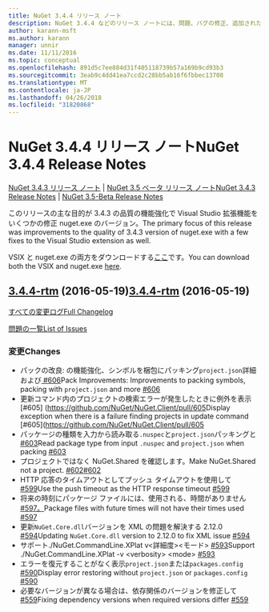 ```yaml
---
title: NuGet 3.4.4 リリース ノート
description: NuGet 3.4.4 などのリリース ノートには、問題、バグの修正、追加された機能、および Dcr が知られています。
author: karann-msft
ms.author: karann
manager: unnir
ms.date: 11/11/2016
ms.topic: conceptual
ms.openlocfilehash: 891d5c7ee884d31f405118739b57a169b9cd93b3
ms.sourcegitcommit: 3eab9c4dd41ea7ccd2c28bb5ab16f6fbbec13708
ms.translationtype: MT
ms.contentlocale: ja-JP
ms.lasthandoff: 04/26/2018
ms.locfileid: "31820868"
---
```

# <a name="nuget-344-release-notes"></a><span data-ttu-id="4170e-103">NuGet 3.4.4 リリース ノート</span><span class="sxs-lookup"><span data-stu-id="4170e-103">NuGet 3.4.4 Release Notes</span></span>

<span data-ttu-id="4170e-104">[NuGet 3.4.3 リリース ノート](../release-notes/nuget-3.4.3.md) | [NuGet 3.5 ベータ リリース ノート](../release-notes/nuget-3.5-Beta.md)</span><span class="sxs-lookup"><span data-stu-id="4170e-104">[NuGet 3.4.3 Release Notes](../release-notes/nuget-3.4.3.md) | [NuGet 3.5-Beta Release Notes](../release-notes/nuget-3.5-Beta.md)</span></span>

<span data-ttu-id="4170e-105">このリリースの主な目的が 3.4.3 の品質の機能強化で Visual Studio 拡張機能をいくつかの修正 nuget.exe のバージョン。</span><span class="sxs-lookup"><span data-stu-id="4170e-105">The primary focus of this release was improvements to the quality of 3.4.3 version of nuget.exe with a few fixes to the Visual Studio extension as well.</span></span>

<span data-ttu-id="4170e-106">VSIX と nuget.exe の両方をダウンロードする[ここ](https://dist.nuget.org/index.html)です。</span><span class="sxs-lookup"><span data-stu-id="4170e-106">You can download both the VSIX and nuget.exe [here](https://dist.nuget.org/index.html).</span></span>

## <a name="344-rtmhttpsgithubcomnugetnugetclienttree344-rtm-2016-05-19"></a><span data-ttu-id="4170e-107">[3.4.4-rtm](https://github.com/NuGet/NuGet.Client/tree/3.4.4-rtm) (2016-05-19)</span><span class="sxs-lookup"><span data-stu-id="4170e-107">[3.4.4-rtm](https://github.com/NuGet/NuGet.Client/tree/3.4.4-rtm) (2016-05-19)</span></span>

[<span data-ttu-id="4170e-108">すべての変更ログ</span><span class="sxs-lookup"><span data-stu-id="4170e-108">Full Changelog</span></span>](https://github.com/NuGet/NuGet.Client/compare/3.5.0-beta-final...3.4.4-rtm)

[<span data-ttu-id="4170e-109">問題の一覧</span><span class="sxs-lookup"><span data-stu-id="4170e-109">List of Issues</span></span>](https://github.com/NuGet/Home/issues?q=is%3Aissue+milestone%3A3.4.4+is%3Aclosed)

### <a name="changes"></a><span data-ttu-id="4170e-110">変更</span><span class="sxs-lookup"><span data-stu-id="4170e-110">Changes</span></span>

- <span data-ttu-id="4170e-111">パックの改良: の機能強化、シンボルを梱包にパッキング`project.json`詳細および[ \#606](https://github.com/NuGet/NuGet.Client/pull/606)</span><span class="sxs-lookup"><span data-stu-id="4170e-111">Pack Improvements: Improvements to packing symbols, packing with `project.json` and more [\#606](https://github.com/NuGet/NuGet.Client/pull/606)</span></span>
- <span data-ttu-id="4170e-112">更新コマンド内のプロジェクトの検索エラーが発生したときに例外を表示 [\#605] (https://github.com/NuGet/NuGet.Client/pull/605</span><span class="sxs-lookup"><span data-stu-id="4170e-112">Display exception when there is a failure finding projects in update command [\#605](https://github.com/NuGet/NuGet.Client/pull/605</span></span>
- <span data-ttu-id="4170e-113">パッケージの種類を入力から読み取る`.nuspec`と`project.json`パッキングと[ \#603](https://github.com/NuGet/NuGet.Client/pull/603)</span><span class="sxs-lookup"><span data-stu-id="4170e-113">Read package type from input `.nuspec` and `project.json` when packing [\#603](https://github.com/NuGet/NuGet.Client/pull/603)</span></span>
- <span data-ttu-id="4170e-114">プロジェクトではなく NuGet.Shared を確認します。</span><span class="sxs-lookup"><span data-stu-id="4170e-114">Make NuGet.Shared not a project.</span></span> [<span data-ttu-id="4170e-115">\#602</span><span class="sxs-lookup"><span data-stu-id="4170e-115">\#602</span></span>](https://github.com/NuGet/NuGet.Client/pull/602)
- <span data-ttu-id="4170e-116">HTTP 応答のタイムアウトとしてプッシュ タイムアウトを使用して[ \#599](https://github.com/NuGet/NuGet.Client/pull/599)</span><span class="sxs-lookup"><span data-stu-id="4170e-116">Use the push timeout as the HTTP response timeout [\#599](https://github.com/NuGet/NuGet.Client/pull/599)</span></span>
- <span data-ttu-id="4170e-117">将来の時刻にパッケージ ファイルには、使用される、時間がありません[ \#597。](https://github.com/NuGet/NuGet.Client/pull/597)</span><span class="sxs-lookup"><span data-stu-id="4170e-117">Package files with future times will not have their times used [\#597](https://github.com/NuGet/NuGet.Client/pull/597)</span></span>
- <span data-ttu-id="4170e-118">更新`NuGet.Core.dll`バージョンを XML の問題を解決する 2.12.0 [ \#594](https://github.com/NuGet/NuGet.Client/pull/594)</span><span class="sxs-lookup"><span data-stu-id="4170e-118">Updating `NuGet.Core.dll` version to 2.12.0 to fix XML issue [\#594](https://github.com/NuGet/NuGet.Client/pull/594)</span></span>
- <span data-ttu-id="4170e-119">サポート./NuGet.CommandLine.XPlat v\<詳細度\>\<モード\> [ \#593](https://github.com/NuGet/NuGet.Client/pull/593)</span><span class="sxs-lookup"><span data-stu-id="4170e-119">Support ./NuGet.CommandLine.XPlat -v \<verbosity\> \<mode\> [\#593](https://github.com/NuGet/NuGet.Client/pull/593)</span></span>
- <span data-ttu-id="4170e-120">エラーを復元することがなく表示`project.json`または`packages.config` [ \#590](https://github.com/NuGet/NuGet.Client/pull/590)</span><span class="sxs-lookup"><span data-stu-id="4170e-120">Display error restoring without `project.json` or `packages.config` [\#590](https://github.com/NuGet/NuGet.Client/pull/590)</span></span>
- <span data-ttu-id="4170e-121">必要なバージョンが異なる場合は、依存関係のバージョンを修正して[ \#559](https://github.com/NuGet/NuGet.Client/pull/559)</span><span class="sxs-lookup"><span data-stu-id="4170e-121">Fixing dependency versions when required versions differ [\#559](https://github.com/NuGet/NuGet.Client/pull/559)</span></span>